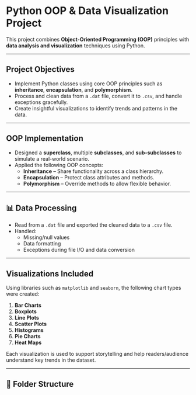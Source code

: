 #  Python OOP & Data Visualization Project

This project combines **Object-Oriented Programming (OOP)** principles with **data analysis and visualization** techniques using Python.

---

##  Project Objectives

- Implement Python classes using core OOP principles such as **inheritance**, **encapsulation**, and **polymorphism**.
- Process and clean data from a `.dat` file, convert it to `.csv`, and handle exceptions gracefully.
- Create insightful visualizations to identify trends and patterns in the data.

---

##  OOP Implementation

- Designed a **superclass**, multiple **subclasses**, and **sub-subclasses** to simulate a real-world scenario.
- Applied the following OOP concepts:
  - **Inheritance** – Share functionality across a class hierarchy.
  - **Encapsulation** – Protect class attributes and methods.
  - **Polymorphism** – Override methods to allow flexible behavior.

---

## 📊 Data Processing

- Read from a `.dat` file and exported the cleaned data to a `.csv` file.
- Handled:
  - Missing/null values
  - Data formatting
  - Exceptions during file I/O and data conversion

---

##  Visualizations Included

Using libraries such as `matplotlib` and `seaborn`, the following chart types were created:

1. **Bar Charts**
2. **Boxplots**
3. **Line Plots**
4. **Scatter Plots**
5. **Histograms**
6. **Pie Charts**
7. **Heat Maps**

Each visualization is used to support storytelling and help readers/audience understand key trends in the dataset.

---

## 📂 Folder Structure


